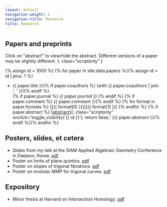```yaml
---
layout: default
navigation-weight: 2
navigation-title: Research
title: Research
---
```


<script type="text/javascript">
<!--
function toggle_visibility(id) {
	var e = document.getElementById(id);
	if(e.style.display == 'block')
		e.style.display = 'none';
	else
		e.style.display = 'block';
	}
//-->
</script>

<noscript>
<style type="text/css">
<!-- 

.summary{
	display: block;
}
	
.scriptonly{
  display: none;
}
-->
</style>
</noscript>
	

## Papers and preprints

Click on "abstract" to view/hide the abstract. Different versions of a paper may be slightly different.
{: class="scriptonly" }

{% assign id = 1000 %}
{% for paper in site.data.papers %}{% assign id = id | plus: 1 %}
* {{ paper.title }}{% if paper.coauthors %} (with {{ paper.coauthors | join: ', ' }}){% endif %}.  
{% if paper.journal %} *{{ paper.journal }}*.{% endif %}  {% if paper.comment %} {{ paper.comment }}{% endif %} {% for format in paper.formats %} [\[{{ format[0] }}\]]({{ format[1] }}) {% endfor %} {% if paper.abstract %} [\[abstract\]](#){: class="scriptonly" onclick='toggle_visibility(\'{{ id }}\'); return false;' }<span id="{{ id }}" class="summary">{{ paper.abstract }}</span>{% endif %}{% endfor %}


## Posters, slides, et cetera

* Slides from my talk at the SIAM Applied Algebraic Geometry Conference in Daejeon, Korea. [pdf](papers/siam_talk.pdf)
* Poster on limits of plane quintics. [pdf](papers/quintics_poster.pdf)
* Poster on slopes of trigonal fibrations. [pdf](papers/slopes_poster.pdf)
* Poster on modular MMP for trigonal curves. [pdf](papers/trig_poster.pdf)

## Expository

* Minor thesis at Harvard on Intersection Homology. [pdf](papers/anandrd_minor_thesis.pdf)
